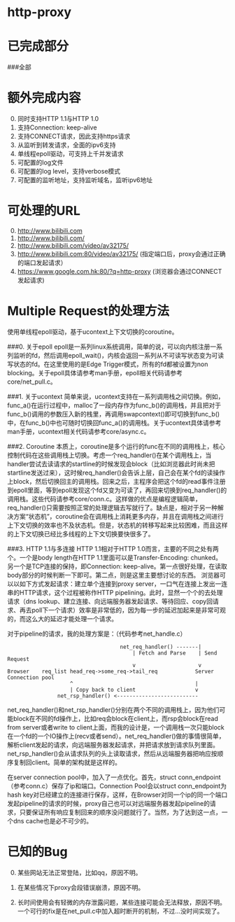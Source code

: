 
http-proxy
=============

已完成部分
=============
###全部

额外完成内容
=============
0. 同时支持HTTP 1.1与HTTP 1.0
1. 支持Connection: keep-alive
2. 支持CONNECT请求，因此支持https请求
3. 从监听到转发请求，全面的ipv6支持
4. 单线程epoll驱动，可支持上千并发请求
5. 可配置的log文件
6. 可配置的log level，支持verbose模式
7. 可配置的监听地址，支持监听域名，监听ipv6地址

可处理的URL
==============
0. http://www.bilibili.com
1. http://www.bilibili.com/
2. http://www.bilibili.com/video/av32175/
3. http://www.bilibili.com:80/video/av32175/ (指定端口后，proxy会通过正确的端口发起请求）
4. https://www.google.com.hk:80/?q=http-proxy (浏览器会通过CONNECT发起请求)

Multiple Request的处理方法
==============
使用单线程epoll驱动，基于ucontext上下文切换的coroutine。

###0. 关于epoll
epoll是一系列linux系统调用，简单的说，可以向内核注册一系列监听的fd，然后调用epoll_wait()，内核会返回一系列从不可读写状态变为可读写状态的fd。在这里使用的是Edge Trigger模式，所有的fd都被设置为non blocking。关于epoll具体请参考man手册，epoll相关代码请参考core/net_pull.c。

###1. 关于ucontext
简单来说，ucontext支持在一系列调用栈之间切换。例如，func_a()在运行过程中，malloc了一段内存作为func_b()的调用栈，并且把对于func_b()调用的参数压入新的栈里，再调用swapcontext()即可切换到func_b()中，在func_b()中也可随时切换回func_a()的调用栈。关于ucontext具体请参考man手册，ucontext相关代码请参考core/async.c。

###2. Coroutine
本质上，coroutine是多个运行的func在不同的调用栈上，核心控制代码在这些调用栈上切换。考虑一个req_handler()在某个调用栈上，当handler尝试去读请求的startline的时候发现会block（比如浏览器此时尚未把startline发送过来），这时候req_handler()会告诉上层，自己会在某个fd的读操作上block，然后切换回主的调用栈。回来之后，主程序会把这个fd的read事件注册到epoll里面，等到epoll发现这个fd又变为可读了，再回来切换到req_handler()的调用栈。这些代码请参考core/conn.c。这样做的优点是编程逻辑简单，req_handler()只需要按照正常的处理逻辑去写就行了。缺点是，相对于另一种解决方案“状态机”，coroutine会在调用栈上消耗更多内存，并且在调用栈之间进行上下文切换的效率也不及状态机。但是，状态机的转移写起来比较困难，而且这样的上下文切换已经比多线程的上下文切换要快很多了。

###3. HTTP 1.1与多连接
HTTP 1.1相对于HTTP 1.0而言，主要的不同之处有两个。一个是body length在HTTP 1.1里面可以是Transfer-Encoding: chunked。另一个是TCP连接的保持，即Connection: keep-alive。第一点很好处理，在读取body部分的时候判断一下即可。第二点，则是这里主要想讨论的东西。
浏览器可以以如下方式发起请求：建立单个连接到proxy server，一口气在连接上发出一连串的HTTP请求，这个过程被称作HTTP pipelining。此时，显然一个个的去处理请求（dns lookup、建立连接、向远端服务器发起请求、等待回应、copy回请求、再去poll下一个请求）效率是非常低的，因为每一步的延迟加起来是非常可观的，而这么大的延迟才能处理一个请求。

对于pipeline的请求，我的处理方案是：（代码参考net_handle.c）
```
                                    net_req_handler() -------|
                                        | Fetch and Parse    | Send Request
                                        v                    v
Browser    req_list head_req->some_req->tail_req            Server Connection pool
                    ^                                       |
                    | Copy back to client                   v
                net_rsp_handler() <--------------------------
```             
net_req_handler()和net_rsp_handler()分别在两个不同的调用栈上，因为他们可能block在不同的fd操作上，比如req会block在client上，而rsp会block在read from server或者write to client上面，而我的设计是，一个调用栈一次只能block在一个fd的一个IO操作上(recv或者send）。net_req_handler()做的事情很简单，解析client发起的请求，向远端服务器发起请求，并把请求放到请求队列里面。net_rsp_handler()会从请求队列的头上读取请求，然后从远端服务器把响应按顺序复制回client。简单的架构就是这样的。

在server connection pool中，加入了一点优化。首先，struct conn_endpoint（参考conn.c）保存了ip和端口。Connection Pool会以struct conn_endpoint为hash key对已经建立的连接进行保存，这样，在Browser对同一个ip的同一个端口发起pipeline的请求的时候，proxy自己也可以对远端服务器发起pipeline的请求，只要保证所有响应复制回来的顺序没问题就行了。当然，为了达到这一点，一个dns cache也是必不可少的。



已知的Bug
================
0. 某些网站无法正常登陆，比如qq，原因不明。

1. 在某些情况下proxy会段错误崩溃，原因不明。

2. 长时间使用会有轻微的内存泄露问题，某些连接可能会无法释放，原因不明。一个可行的fix是在net_pull.c中加入超时断开的机制，不过...没时间实现了。


